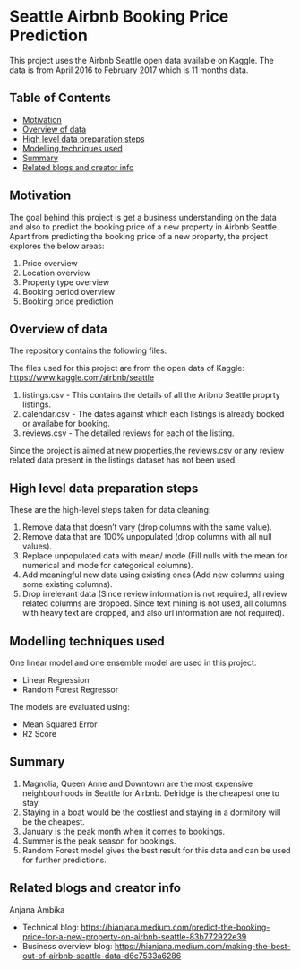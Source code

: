 # Seattle Airbnb Booking Price Prediction

This project uses the Airbnb Seattle open data available on Kaggle. The data is from April 2016 to February 2017 which is 11 months data.

## Table of Contents

- [Motivation](#motivation)
- [Overview of data](#overview-of-data)
- [High level data preparation steps](#high-level-data-preparation)
- [Modelling techniques used](#modelling-techniques-used)
- [Summary](#summary)
- [Related blogs and creator info](#related-blogs-and-creator-info)

## Motivation

The goal behind this project is get a business understanding on the data and also to predict the booking price of a new property in Airbnb Seattle. Apart from predicting the booking price of a new property, the project explores the below areas:

1. Price overview
2. Location overview
3. Property type overview
4. Booking period overview
5. Booking price prediction

## Overview of data

The repository contains the following files:



The files used for this project are from the open data of Kaggle: https://www.kaggle.com/airbnb/seattle

1) listings.csv - This contains the details of all the Aribnb Seattle proprty listings.
2) calendar.csv - The dates against which each listings is already booked or availabe for booking.
3) reviews.csv - The detailed reviews for each of the listing.

Since the project is aimed at new properties,the reviews.csv or any review related data present in the listings dataset has not been used. 


## High level data preparation steps

These are the high-level steps taken for data cleaning:
1. Remove data that doesn’t vary (drop columns with the same value).
2. Remove data that are 100% unpopulated (drop columns with all null values).
3. Replace unpopulated data with mean/ mode (Fill nulls with the mean for numerical and mode for categorical columns).
4. Add meaningful new data using existing ones (Add new columns using some existing columns).
5. Drop irrelevant data (Since review information is not required, all review related columns are dropped. Since text mining is not used, all columns 
   with heavy text are dropped, and also url information are not required).

## Modelling techniques used

One linear model and one ensemble model are used in this project.
- Linear Regression
- Random Forest Regressor

The models are evaluated using:
- Mean Squared Error
- R2 Score

## Summary

1. Magnolia, Queen Anne and Downtown are the most expensive neighbourhoods in Seattle for Airbnb. Delridge is the cheapest one to stay.
2. Staying in a boat would be the costliest and staying in a dormitory will be the cheapest.
3. January is the peak month when it comes to bookings.
4. Summer is the peak season for bookings.
5. Random Forest model gives the best result for this data and can be used for further predictions.

## Related blogs and creator info

Anjana Ambika

- Technical blog: https://hianjana.medium.com/predict-the-booking-price-for-a-new-property-on-airbnb-seattle-83b772922e39 
- Business overview blog: https://hianjana.medium.com/making-the-best-out-of-airbnb-seattle-data-d6c7533a6286


